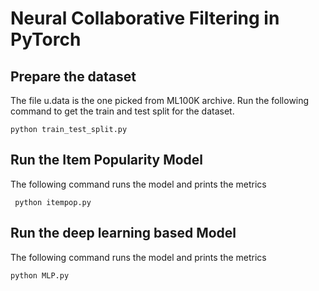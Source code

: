 # Neural Collaborative Filtering in PyTorch



## Prepare the dataset

The file u.data is the one picked from ML100K archive. Run the following command to get the train and test split for the dataset.

`
python train_test_split.py
`

## Run the Item Popularity Model
The following command runs the model and prints the metrics 

` 
python itempop.py  
`

## Run the deep learning based Model
The following command runs the model and prints the metrics 

`
python MLP.py
`

